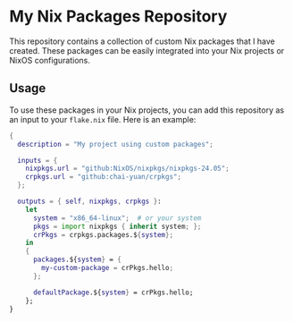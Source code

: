 # My Nix Packages Repository

This repository contains a collection of custom Nix packages that I have created. These packages can be easily integrated into your Nix projects or NixOS configurations.

## Usage

To use these packages in your Nix projects, you can add this repository as an input to your `flake.nix` file. Here is an example:

```nix
{
  description = "My project using custom packages";

  inputs = {
    nixpkgs.url = "github:NixOS/nixpkgs/nixpkgs-24.05";
    crpkgs.url = "github:chai-yuan/crpkgs";
  };

  outputs = { self, nixpkgs, crpkgs }:
    let
      system = "x86_64-linux";  # or your system
      pkgs = import nixpkgs { inherit system; };
      crPkgs = crpkgs.packages.${system};
    in
    {
      packages.${system} = {
        my-custom-package = crPkgs.hello;
      };

      defaultPackage.${system} = crPkgs.hello;
    };
}
```
